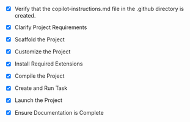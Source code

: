 <!-- Use this file to provide workspace-specific custom instructions to Copilot. For more details, visit https://code.visualstudio.com/docs/copilot/copilot-customization#_use-a-githubcopilotinstructionsmd-file -->
- [x] Verify that the copilot-instructions.md file in the .github directory is created.

- [x] Clarify Project Requirements
	<!-- ReactJS TypeScript project with Vite, Tailwind CSS, React Testing Library, Jest, and custom CAPTCHA components -->

- [x] Scaffold the Project
	<!-- Vite project scaffolded with React TypeScript template -->

- [x] Customize the Project
	<!-- Project customized with CAPTCHA components, Tailwind CSS, testing setup, and proper configuration -->

- [x] Install Required Extensions
	<!-- No extensions required for this project type -->

- [x] Compile the Project
	<!-- Project compiled successfully with TypeScript and Vite build -->

- [x] Create and Run Task
	<!-- Development server task created and running on localhost:5173 -->

- [x] Launch the Project
	<!-- Development server launched successfully -->

- [x] Ensure Documentation is Complete
	<!-- README.md updated with comprehensive project information and copilot-instructions.md exists -->
